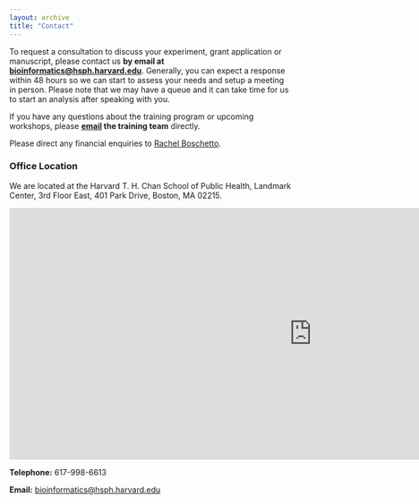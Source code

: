 ```yaml
---
layout: archive
title: "Contact"
---
```

  
To request a consultation to discuss your experiment, grant application or manuscript, please contact us **by email at [bioinformatics@hsph.harvard.edu](mailto:bioinformatics@hsph.harvard.edu)**. Generally, you can expect a response within 48 hours so we can start to assess your needs and setup a meeting in person. Please note that we may have a queue and it can take time for us to start an analysis after speaking with you. 

If you have any questions about the training program or upcoming workshops, please **[email](mailto:hbctraining@hsph.harvard.edu) the training team** directly. 

Please direct any financial enquiries to [Rachel Boschetto](mailto:rboschet@hsph.harvard.edu). 

### Office Location

We are located at the Harvard T. H. Chan School of Public Health, Landmark Center, 3rd Floor East, 401 Park Drive, Boston, MA 02215.


<iframe src="https://www.google.com/maps/embed?pb=!1m18!1m12!1m3!1d2948.8908160182846!2d-71.10452474835758!3d42.34485114395125!2m3!1f0!2f0!3f0!3m2!1i1024!2i768!4f13.1!3m3!1m2!1s0x89e379f4104aadcd%3A0x31a1b1742a7da86c!2sLandmark%20Center%2C%20401%20Park%20Dr%2C%20Boston%2C%20MA%2002215!5e0!3m2!1sen!2sus!4v1576269693424!5m2!1sen!2sus" width="1080" height="450" frameborder="0" style="border:0"></iframe>


**Telephone:** 617-998-6613
 
**Email:** bioinformatics@hsph.harvard.edu

